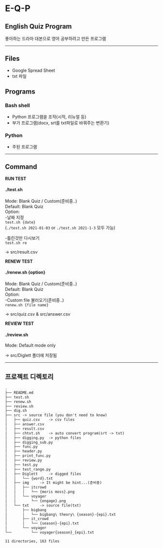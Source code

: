 # E-Q-P   

## English Quiz Program
좋아하는 드라마 대본으로 영어 공부하려고 만든 프로그램   

---

## Files
- Google Spread Sheet  
- txt 파일  

## Programs  
### Bash shell  
- Python 프로그램을 조작(시작, 리뉴얼 등)  
- 부가 프로그램(docx, srt를 txt파일로 바꿔주는 변환기)  
### Python  
- 주된 프로그램  

---

## Command  
**RUN TEST**   
#### ./test.sh           
Mode: Blank Quiz / Custom(준비중..)   
Default: Blank Quiz   
Option:   
-날짜 지정          
`test.sh {date}`      
(`./test.sh 2021-01-03` or `./test.sh 2021-1-3` 모두 가능)   

-틀린것만 다시보기          
`test.sh re`       

-> src/result.csv
	
**RENEW TEST**        
#### ./renew.sh {option}   
Mode: Blank Quiz / Custom(준비중..)   
Default: Blank Quiz   
Option:  
-Custom file 불러오기(준비중..)        
`renew.sh {file name}`
  
-> src/quiz.csv & src/answer.csv
	
**REVIEW TEST**    
#### ./review.sh   
Mode: Default mode only  

-> src/Diglett 폴더에 저장됨   

---

## 프로젝트 디렉토리    
```md:directory.md
.
├── README.md
├── test.sh
├── renew.sh
├── review.sh
├── dig.sh
├── src -> source file (you don't need to know)
│   ├── quiz.csv 	-> csv files
│   ├── answer.csv
│   ├── result.csv	
│   ├── chtxt.sh	-> auto convert program(srt -> txt)
│   ├── digging.py	-> python files	
│   ├── digging_sub.py	
│   ├── func.py		
│   ├── header.py	
│   ├── print_func.py	
│   ├── review.py	
│   ├── test.py		
│   ├── test_range.py	
│   ├── Diglett 	-> digged files
│   │   └── {word}.txt
│   ├── img		-> It might be hint...(준비중)
│   │   ├── itcrowd
│   │   │   └── {moris moss}.png
│   │   └── voyager
│   │       └── {engage}.png
│   └── txt		-> source file(txt)
│       ├── bigbang
│       │   └── bigbang\ theory\ {season}-{epi}.txt
│       ├── it_crowd
│       │   └── {season}-{epi}.txt
│       └── voyager
└──         └── voyager{season}_{epi}.txt     

11 directories, 163 files
